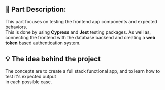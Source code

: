 ## :page_with_curl: **Part Description:**

This part focuses on testing the frontend app components and expected behaviors.<br>
This is done by using **Cypress** and **Jest** testing packages.
As well as, connecting the frontend with the database backend and creating a **web token** based authentication system.

## :bulb: **The idea behind the project**

The concepts are to create a full stack functional app, and to learn how to test it's expected output<br>
in each possible case.
